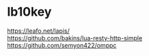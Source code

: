 # lb10key
 
https://leafo.net/lapis/  
https://github.com/bakins/lua-resty-http-simple  
https://github.com/semyon422/omppc  
